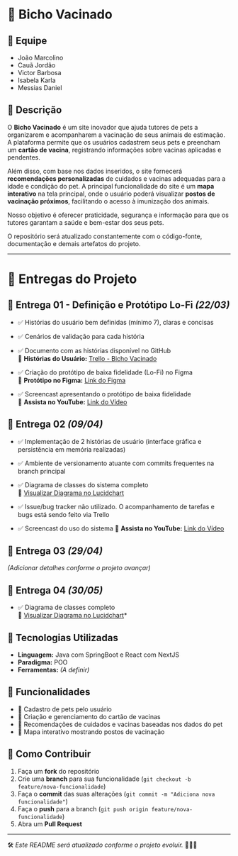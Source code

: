 # 🐾 Bicho Vacinado  

## 👥 Equipe  
- João Marcolino  
- Cauã Jordão  
- Victor Barbosa  
- Isabela Karla  
- Messias Daniel  

## 📖 Descrição  
O **Bicho Vacinado** é um site inovador que ajuda tutores de pets a organizarem e acompanharem a vacinação de seus animais de estimação. A plataforma permite que os usuários cadastrem seus pets e preencham um **cartão de vacina**, registrando informações sobre vacinas aplicadas e pendentes.  

Além disso, com base nos dados inseridos, o site fornecerá **recomendações personalizadas** de cuidados e vacinas adequadas para a idade e condição do pet. A principal funcionalidade do site é um **mapa interativo** na tela principal, onde o usuário poderá visualizar **postos de vacinação próximos**, facilitando o acesso à imunização dos animais.  

Nosso objetivo é oferecer praticidade, segurança e informação para que os tutores garantam a saúde e bem-estar dos seus pets.  

O repositório será atualizado constantemente com o código-fonte, documentação e demais artefatos do projeto.  

---

# 📌 Entregas do Projeto  

## 📂 Entrega 01 - Definição e Protótipo Lo-Fi *(22/03)*  
- ✅ Histórias do usuário bem definidas (mínimo 7), claras e concisas  
- ✅ Cenários de validação para cada história  
- ✅ Documento com as histórias disponível no GitHub  
🔗 **Histórias do Usuário:** [Trello - Bicho Vacinado](https://trello.com/invite/b/67da3195582172c1698f289b/ATTIb02e4d05b83676a58954d09bb422a22551608170/projeto-poo)  

- ✅ Criação do protótipo de baixa fidelidade (Lo-Fi) no Figma  
🔗 **Protótipo no Figma:** [Link do Figma](https://www.figma.com/proto/jqWMkpzc2Z5hPzhWVmYQ4m/POO-Lo-Fi?node-id=0-1&t=UcMO1obL8P6DKaS0-1) 

- ✅ Screencast apresentando o protótipo de baixa fidelidade  
🔗 **Assista no YouTube:** [Link do Vídeo](https://www.youtube.com/watch?v=1D8uyGdUdx0) 

## 📂 Entrega 02 *(09/04)*  
- ✅ Implementação de 2 histórias de usuário (interface gráfica e persistência em memória realizadas)  
- ✅ Ambiente de versionamento atuante com commits frequentes na branch principal  
- ✅ Diagrama de classes do sistema completo  
  🔗 [Visualizar Diagrama no Lucidchart](https://lucid.app/lucidchart/889b306a-aede-4a46-a660-44928fc30e3f/edit?invitationId=inv_3f46c58c-5c24-4b2c-8318-6334d3503e70&page=0_0#)  
- ✅ Issue/bug tracker não utilizado. O acompanhamento de tarefas e bugs está sendo feito via Trello  

- ✅ Screencast do uso do sistema
🔗 **Assista no YouTube:** [Link do Vídeo](https://youtu.be/8RQKifDTwF8?si=0uAZ33eIy8Ebui08) 

## 📂 Entrega 03 *(29/04)*  
*(Adicionar detalhes conforme o projeto avançar)*  

## 📂 Entrega 04 *(30/05)*  
- ✅ Diagrama de classes completo  
  🔗 [Visualizar Diagrama no Lucidchart](https://lucid.app/lucidchart/77860d1a-37d2-49e3-90e9-470cc8a315a3/edit?viewport_loc=0%2C25%2C3945%2C2260%2C0_0&invitationId=inv_9f5b80cd-a633-4c1f-96a0-fbf88e25916b)*  

## 🚀 Tecnologias Utilizadas  
- **Linguagem:** Java com SpringBoot e React com NextJS  
- **Paradigma:** POO  
- **Ferramentas:** *(A definir)*  

## 📂 Funcionalidades  
- 📌 Cadastro de pets pelo usuário  
- 📌 Criação e gerenciamento do cartão de vacinas  
- 📌 Recomendações de cuidados e vacinas baseadas nos dados do pet  
- 📌 Mapa interativo mostrando postos de vacinação  

## 📌 Como Contribuir  
1. Faça um **fork** do repositório  
2. Crie uma **branch** para sua funcionalidade (`git checkout -b feature/nova-funcionalidade`)  
3. Faça o **commit** das suas alterações (`git commit -m "Adiciona nova funcionalidade"`)  
4. Faça o **push** para a branch (`git push origin feature/nova-funcionalidade`)  
5. Abra um **Pull Request**  

---  
🛠️ *Este README será atualizado conforme o projeto evoluir.* 🚀🐶🐱  
